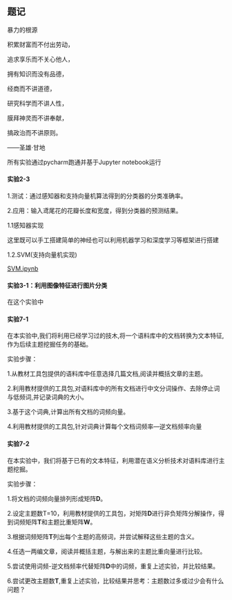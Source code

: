 ## 题记

暴力的根源

积累财富而不付出劳动，

追求享乐而不关心他人，

拥有知识而没有品德，

经商而不讲道德，

研究科学而不讲人性，

膜拜神灵而不讲奉献，

搞政治而不讲原则。

——圣雄·甘地



所有实验通过pycharm跑通并基于Jupyter notebook运行



#### 实验2-3

1.测试：通过感知器和支持向量机算法得到的分类器的分类准确率。

2.应用：输入鸢尾花的花瓣长度和宽度，得到分类器的预测结果。

1.1感知器实现

这里既可以手工搭建简单的神经也可以利用机器学习和深度学习等框架进行搭建



1.2.SVM(支持向量机实现)

[SVM.ipynb](https://github.com/juemie/Fundamentals_of_Artificial_Intelligence/blob/master/%E5%AE%9E%E9%AA%8C2-3/SVM.ipynb) 



#### 实验3-1：利用图像特征进行图片分类

在这个实验中







#### 实验7-1

在本实验中,我们将利用已经学习过的技木,将一个语料库中的文档转换为文本特征,作为后续主题挖掘任务的基础。

实验步骤：

1.从教材工具包提供的语料库中任意选择几篇文档,阅读并概括文章的主题。

2.利用教材提供的工具包,对语料库中的所有文档进行中文分词操作、去除停止词与低频词,并记录词典的大小。

3.基于这个词典,计算出所有文档的词频向量。

4.利用教材提供的工具包,针对词典计算每个文档词频率—逆文档频率向量







#### 实验7-2

在本实验中，我们将基于已有的文本特征，利用潜在语义分析技术对语料库进行主题挖掘。

实验步骤：

1.将文档的词频向量排列形成矩阵**D**。

2.设定主题数T=10，利用教材提供的工具包，对矩阵**D**进行非负矩阵分解操作，得到词频矩阵**T**和主题比重矩阵**W**。

3.根据词频矩阵**T**列出每个主题的高频词，并尝试解释这些主题的含义。

4.任选一两编文章，阅读并概括主题，与解出来的主题比重向量进行比较。

5.尝试使用词频-逆文档频率代替矩阵**D**中的词频，重复上述实验，并比较结果。

6.尝试更改主题数**T**,重复上述实验，比较结果并思考：主题数过多或过少会有什么问题？
